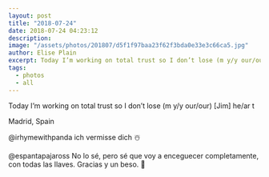 ```yaml
---
layout: post
title: "2018-07-24"
date: 2018-07-24 04:23:12
description: 
image: "/assets/photos/201807/d5f1f97baa23f62f3bda0e33e3c66ca5.jpg"
author: Elise Plain
excerpt: Today I’m working on total trust so I don’t lose (m y/y our/our) [Jim] he/ar t
tags: 
  - photos
  - all
---
```


Today I’m working on total trust so I don’t lose (m y/y our/our) [Jim] he/ar t
<p></p>
Madrid, Spain<p>@irhymewithpanda ich vermisse dich ☃️</p><p>@espantapajaross No lo sé, pero sé que voy a enceguecer completamente, con todas las llaves. Gracias y un beso. 💋</p>